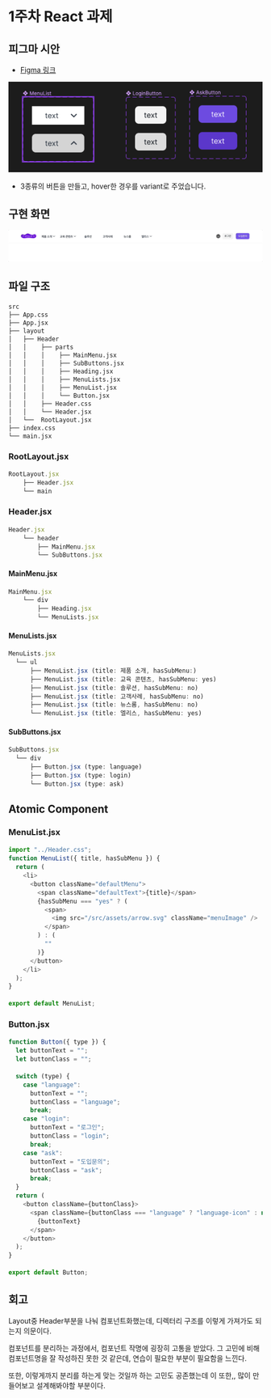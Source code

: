 # 1주차 React 과제

## 피그마 시안

- [Figma 링크](https://www.figma.com/file/rHbGRhza07Y58KEgZz8eDz/Untitled?type=design&node-id=0%3A1&mode=design&t=aJJp6CVL74sgIPye-1)

![버튼 3종류](/atomic-component/image.png)

- 3종류의 버튼을 만들고, hover한 경우를 variant로 주었습니다.

## 구현 화면

![구현 화면](/atomic-component/react1.gif)

## 파일 구조

    src
    ├── App.css
    ├── App.jsx
    ├── layout
    │   ├── Header
    │   │    ├── parts
    │   │    │    ├── MainMenu.jsx
    │   │    │    ├── SubButtons.jsx
    │   │    │    ├── Heading.jsx
    │   │    │    ├── MenuLists.jsx
    │   │    │    ├── MenuList.jsx
    │   │    │    └── Button.jsx
    │   │    ├── Header.css
    │   │    └── Header.jsx
    │   └──  RootLayout.jsx
    ├── index.css
    └── main.jsx

### RootLayout.jsx

```js
RootLayout.jsx
    ├── Header.jsx
    └── main
```

### Header.jsx

```js
Header.jsx
    └── header
        ├── MainMenu.jsx
        └── SubButtons.jsx
```

#### MainMenu.jsx

```js
MainMenu.jsx
    └── div
        ├── Heading.jsx
        └── MenuLists.jsx
```

#### MenuLists.jsx

```js
MenuLists.jsx
  └── ul
      ├── MenuList.jsx (title: 제품 소개, hasSubMenu:)
      ├── MenuList.jsx (title: 교육 콘텐츠, hasSubMenu: yes)
      ├── MenuList.jsx (title: 솔루션, hasSubMenu: no)
      ├── MenuList.jsx (title: 고객사례, hasSubMenu: no)
      ├── MenuList.jsx (title: 뉴스룸, hasSubMenu: no)
      └── MenuList.jsx (title: 엘리스, hasSubMenu: yes)

```

#### SubButtons.jsx

```js
SubButtons.jsx
  └── div
      ├── Button.jsx (type: language)
      ├── Button.jsx (type: login)
      └── Button.jsx (type: ask)
```

## Atomic Component

### MenuList.jsx

```js
import "../Header.css";
function MenuList({ title, hasSubMenu }) {
  return (
    <li>
      <button className="defaultMenu">
        <span className="defaultText">{title}</span>
        {hasSubMenu === "yes" ? (
          <span>
            <img src="/src/assets/arrow.svg" className="menuImage" />
          </span>
        ) : (
          ""
        )}
      </button>
    </li>
  );
}

export default MenuList;
```

### Button.jsx

```js
function Button({ type }) {
  let buttonText = "";
  let buttonClass = "";

  switch (type) {
    case "language":
      buttonText = "";
      buttonClass = "language";
      break;
    case "login":
      buttonText = "로그인";
      buttonClass = "login";
      break;
    case "ask":
      buttonText = "도입문의";
      buttonClass = "ask";
      break;
  }
  return (
    <button className={buttonClass}>
      <span className={buttonClass === "language" ? "language-icon" : null}>
        {buttonText}
      </span>
    </button>
  );
}

export default Button;
```

## 회고

Layout중 Header부분을 나눠 컴포넌트화했는데, 디렉터리 구조를 이렇게 가져가도 되는지 의문이다.

컴포넌트를 분리하는 과정에서, 컴포넌트 작명에 굉장히 고통을 받았다. 그 고민에 비해 컴포넌트명을 잘 작성하진 못한 것 같은데, 연습이 필요한 부분이 필요함을 느낀다.

또한, 이렇게까지 분리를 하는게 맞는 것일까 하는 고민도 공존했는데 이 또한,, 많이 만들어보고 설계해봐야할 부분이다.
